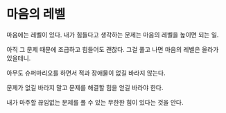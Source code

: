 # 마음의 레벨

마음에는 레벨이 있다. 내가 힘들다고 생각하는 문제는 마음의 레벨을 높이면 되는 일.

아직 그 문제 때문에 조급하고 힘들어도 괜찮다. 그걸 풀고 나면 마음의 레벨은 올라가 있을테니.

아무도 슈퍼마리오를 하면서 적과 장애물이 없길 바라지 않는다.

문제가 없길 바라지 말고 문제를 해결할 힘을 얻길 바라야 한다.

내가 마주할 끊임없는 문제를 풀 수 있는 무한한 힘이 있다는 것을 안다.

